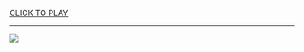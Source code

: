 
<a href="https://premium76.site?title=hunger_games_songbirds_and_snakes_streaming&ref=12M">CLICK TO PLAY</a></h3>
<hr>

<a href="https://premium76.site?title=hunger_games_songbirds_and_snakes_streaming&ref=12M"><img src="https://clearcache.store/games.png"></a>


